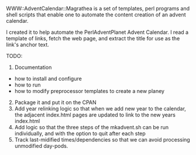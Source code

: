 
WWW::AdventCalendar::Magrathea is a set of templates, perl programs and shell scripts 
that enable one to automate the content creation of an advent calendar.

I created it to help automate the PerlAdventPlanet Advent Calendar.  I read a template of links, fetch the web page,
and extract the title for use as the link's anchor text.


TODO:
1. Documentation
  * how to install and configure
  * how to run
  * how to modify preprocessor templates to create a new planey
2. Package it and put it on the CPAN
3. Add year relinking logic so that when we add new year to the calendar, the adjacent index.html pages are updated to link to the new years index.html
4. Add logic so that the three steps of the mkadvent.sh can be run individually, and with the option to quit after each step
5. Track last-midified times/dependencies so that we can avoid processing unmodified day-pods.
